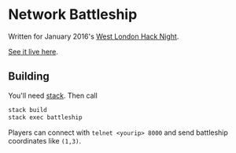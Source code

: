# Network Battleship 

Written for January 2016's [West London Hack Night](http://www.meetup.com/West-London-Hack-Night/).

[See it live here](http://krisajenkins.github.io/autoheadline/).

## Building

You'll need [stack](https://github.com/commercialhaskell/stack). Then call

``` sh
stack build
stack exec battleship
```

Players can connect with `telnet <yourip> 8000` and send battleship
coordinates like `(1,3)`.
